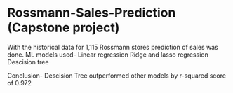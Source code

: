 # Rossmann-Sales-Prediction (Capstone project)
With the historical data for 1,115 Rossmann stores prediction of sales was done. 
ML models used-
   Linear regression
   Ridge and lasso regression
   Descision tree
   
Conclusion-
Descision Tree outperformed other models by r-squared score of 0.972
